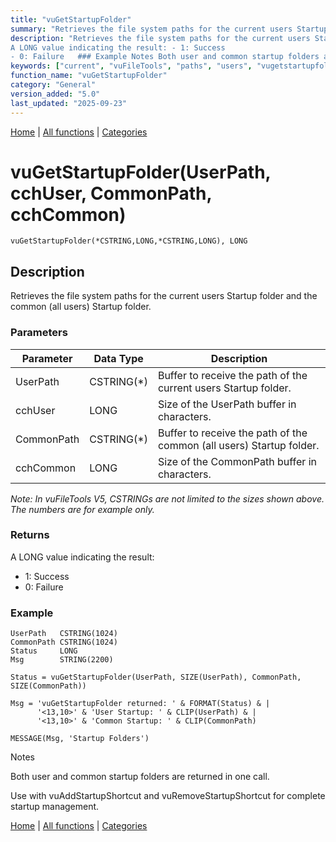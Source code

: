 ```yaml
---
title: "vuGetStartupFolder"
summary: "Retrieves the file system paths for the current users Startup folder and the common (all users) Startup folder."
description: "Retrieves the file system paths for the current users Startup folder and the common (all users) Startup folder. ### Parameters _Note: In vuFileTools V5, CSTRINGs are not limited to the sizes shown above. The numbers are for example only._ ### Returns
A LONG value indicating the result: - 1: Success  
- 0: Failure   ### Example Notes Both user and common startup folders are returned in one call. Use with vuAddStartupShortcut and vuRemoveStartupShortcut for complete startup management. [Home](../index.md) | [All functions](index.md) | [Categories](../categories/index.md)"
keywords: ["current", "vuFileTools", "paths", "users", "vugetstartupfolder", "retrieves", "common", "general", "folder", "system", "Clarion", "startup"]
function_name: "vuGetStartupFolder"
category: "General"
version_added: "5.0"
last_updated: "2025-09-23"
---
```


[Home](../index.md) | [All functions](index.md) | [Categories](../categories/index.md)

# vuGetStartupFolder(UserPath, cchUser, CommonPath, cchCommon)

```Prototype
vuGetStartupFolder(*CSTRING,LONG,*CSTRING,LONG), LONG
```


## Description
Retrieves the file system paths for the current users Startup folder and the common (all users) Startup folder.

### Parameters

| Parameter   | Data Type    | Description                                                                |
|-------------|--------------|----------------------------------------------------------------------------|
| UserPath    | CSTRING(*)   | Buffer to receive the path of the current users Startup folder.           |
| cchUser     | LONG         | Size of the UserPath buffer in characters.                                 |
| CommonPath  | CSTRING(*)   | Buffer to receive the path of the common (all users) Startup folder.       |
| cchCommon   | LONG         | Size of the CommonPath buffer in characters.                               |

_Note: In vuFileTools V5, CSTRINGs are not limited to the sizes shown above. The numbers are for example only._

### Returns
A LONG value indicating the result:

- 1: Success  
- 0: Failure  

### Example

```Clarion
UserPath   CSTRING(1024)
CommonPath CSTRING(1024)
Status     LONG
Msg        STRING(2200)

Status = vuGetStartupFolder(UserPath, SIZE(UserPath), CommonPath, SIZE(CommonPath))

Msg = 'vuGetStartupFolder returned: ' & FORMAT(Status) & |
      '<13,10>' & 'User Startup: ' & CLIP(UserPath) & |
      '<13,10>' & 'Common Startup: ' & CLIP(CommonPath)

MESSAGE(Msg, 'Startup Folders')

```
Notes

Both user and common startup folders are returned in one call.

Use with vuAddStartupShortcut and vuRemoveStartupShortcut for complete startup management.

[Home](../index.md) | [All functions](index.md) | [Categories](../categories/index.md)
